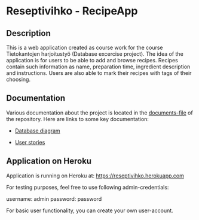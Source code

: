 # Reseptivihko - RecipeApp
## Description
This is a web application created as course work for the course Tietokantojen harjoitustyö (Database excercise project). The idea of the application is for users to be able to add and browse recipes. Recipes contain such information as name, preparation time, ingredient description and instructions. Users are also able to mark their recipes with tags of their choosing. 

## Documentation
Various documentation about the project is located in the [documents-file](../master/documentation) of the repository. Here are links to some key documentation:

* [Database diagram](../master/documentation/database_diagram.md)

* [User stories](../master/documentation/user_stories.md)

## Application on Heroku
Application is running on Heroku at: https://reseptivihko.herokuapp.com

For testing purposes, feel free to use following admin-credentials:


username:  admin
password: password


For basic user functionality, you can create your own user-account.
